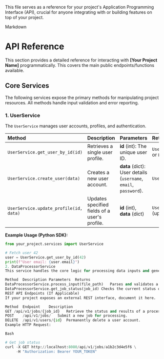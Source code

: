 This file serves as a reference for your project's Application Programming Interface (API), crucial for anyone integrating with or building features on top of your project.

Markdown

# API Reference

This section provides a detailed reference for interacting with **[Your Project Name]** programmatically. This covers the main public endpoints/functions available.

## Core Services

The following services expose the primary methods for manipulating project resources. All methods handle input validation and error reporting.

### 1. UserService

The `UserService` manages user accounts, profiles, and authentication.

| Method | Description | Parameters | Returns |
| :--- | :--- | :--- | :--- |
| `UserService.get_user_by_id(id)` | Retrieves a single user profile. | **id** (int): The unique user ID. | `UserObject` or `None` |
| `UserService.create_user(data)` | Creates a new user account. | **data** (dict): User details (`username`, `email`, `password`). | `UserObject` |
| `UserService.update_profile(id, data)` | Updates specified fields of a user's profile. | **id** (int), **data** (dict) | `UserObject` (updated) |

**Example Usage (Python SDK):**

```python
from your_project.services import UserService

# Fetch user 42
user = UserService.get_user_by_id(42)
print(f"User email: {user.email}")
2. DataProcessorService
This service handles the core logic for processing data inputs and generating outputs.

Method	Description	Parameters	Returns
DataProcessorService.process_input(file_path)	Parses and validates a raw input file.	file_path (str): Path to the source data file.	ProcessingJobObject
DataProcessorService.get_job_status(job_id)	Checks the current status of a submitted job.	job_id (UUID): The ID of the processing job.	str (e.g., 'PENDING', 'COMPLETE', 'FAILED')
REST API Endpoints (If Applicable)
If your project exposes an external REST interface, document it here.

Method	Endpoint	Description
GET	/api/v1/jobs/{job_id}	Retrieve the status and results of a processing job.
POST	/api/v1/jobs/	Submit a new job for processing.
DELETE	/api/v1/users/{id}	Permanently delete a user account.
Example HTTP Request:

Bash

# Get job status
curl -X GET http://localhost:8080/api/v1/jobs/a1b2c3d4e5f6 \
     -H "Authorization: Bearer YOUR_TOKEN"
